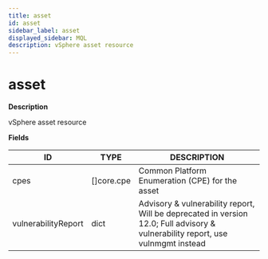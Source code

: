 ```yaml
---
title: asset
id: asset
sidebar_label: asset
displayed_sidebar: MQL
description: vSphere asset resource
---
```


# asset

**Description**

vSphere asset resource

**Fields**

| ID                  | TYPE               | DESCRIPTION                                                                                                                     |
| ------------------- | ------------------ | ------------------------------------------------------------------------------------------------------------------------------- |
| cpes                | &#91;&#93;core.cpe | Common Platform Enumeration (CPE) for the asset                                                                                 |
| vulnerabilityReport | dict               | Advisory & vulnerability report, Will be deprecated in version 12.0; Full advisory & vulnerability report, use vulnmgmt instead |
